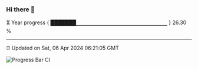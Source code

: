 ### Hi there 👋

⏳ Year progress { ███████▁▁▁▁▁▁▁▁▁▁▁▁▁▁▁▁▁▁▁▁▁▁▁ } 26.30 %

---

⏰ Updated on Sat, 06 Apr 2024 06:21:05 GMT

![Progress Bar CI](https://github.com/ZhaoGui/ZhaoGui/workflows/Progress%20Bar%20CI/badge.svg)
